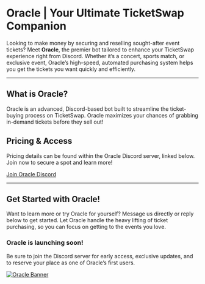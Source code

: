 # Oracle | Your Ultimate TicketSwap Companion

Looking to make money by securing and reselling sought-after event tickets? Meet **Oracle**, the premier bot tailored to enhance your TicketSwap experience right from Discord. Whether it’s a concert, sports match, or exclusive event, Oracle’s high-speed, automated purchasing system helps you get the tickets you want quickly and efficiently.

---

## What is Oracle?

Oracle is an advanced, Discord-based bot built to streamline the ticket-buying process on TicketSwap. Oracle maximizes your chances of grabbing in-demand tickets before they sell out!

## Pricing & Access

Pricing details can be found within the Oracle Discord server, linked below. Join now to secure a spot and learn more!

[Join Oracle Discord](https://discord.gg/UNCbQ7MB)

---

## Get Started with Oracle!

Want to learn more or try Oracle for yourself? Message us directly or reply below to get started. Let Oracle handle the heavy lifting of ticket purchasing, so you can focus on getting to the events you love.

### Oracle is launching soon!

Be sure to join the Discord server for early access, exclusive updates, and to reserve your place as one of Oracle’s first users.

[![Oracle Banner](https://github.com/TheOracleBot/TicketSwap-Bot-Oracle/blob/main/banner.png?raw=true)](https://discord.gg/9VzHksvt)
